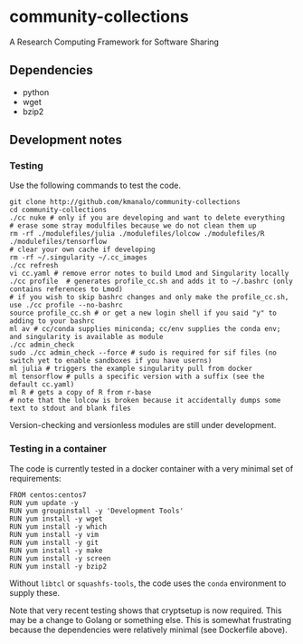# community-collections
A Research Computing Framework for Software Sharing


## Dependencies
* python
* wget
* bzip2

## Development notes

### Testing

Use the following commands to test the code.

```
git clone http://github.com/kmanalo/community-collections
cd community-collections
./cc nuke # only if you are developing and want to delete everything
# erase some stray modulfiles because we do not clean them up
rm -rf ./modulefiles/julia ./modulefiles/lolcow ./modulefiles/R ./modulefiles/tensorflow
# clear your own cache if developing
rm -rf ~/.singularity ~/.cc_images 
./cc refresh
vi cc.yaml # remove error notes to build Lmod and Singularity locally
./cc profile  # generates profile_cc.sh and adds it to ~/.bashrc (only contains references to Lmod)
# if you wish to skip bashrc changes and only make the profile_cc.sh, use ./cc profile --no-bashrc
source profile_cc.sh # or get a new login shell if you said "y" to adding to your bashrc
ml av # cc/conda supplies miniconda; cc/env supplies the conda env; and singularity is available as module
./cc admin_check
sudo ./cc admin_check --force # sudo is required for sif files (no switch yet to enable sandboxes if you have userns)
ml julia # triggers the example singularity pull from docker
ml tensorflow # pulls a specific version with a suffix (see the default cc.yaml)
ml R # gets a copy of R from r-base
# note that the lolcow is broken because it accidentally dumps some text to stdout and blank files
```

Version-checking and versionless modules are still under development.

### Testing in a container

The code is currently tested in a docker container with a very minimal set of requirements:

```
FROM centos:centos7
RUN yum update -y
RUN yum groupinstall -y 'Development Tools'
RUN yum install -y wget
RUN yum install -y which
RUN yum install -y vim
RUN yum install -y git
RUN yum install -y make
RUN yum install -y screen
RUN yum install -y bzip2
```

Without `libtcl` or `squashfs-tools`, the code uses the `conda` environment to supply these. 

Note that very recent testing shows that cryptsetup is now required. This may be a change to Golang or something else. This is somewhat frustrating because the dependencies were relatively minimal (see Dockerfile above).
